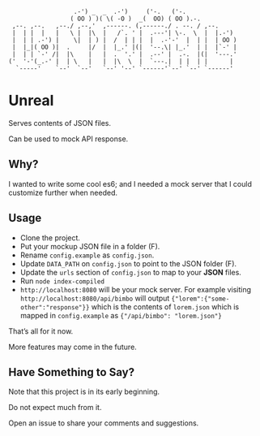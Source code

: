                       .-') _  _  .-')     ('-.   ('-.
                     ( OO ) )( \( -O )  _(  OO) ( OO ).-.
     ,--. ,--.   ,--./ ,--,'  ,------. (,------./ . --. / ,--.
     |  | |  |   |   \ |  |\  |   /`. ' |  .---'| \-.  \  |  |.-')
     |  | | .-') |    \|  | ) |  /  | | |  |  .-'-'  |  | |  | OO )
     |  |_|( OO )|  .     |/  |  |_.' |(|  '--.\| |_.'  | |  |`-' |
     |  | | `-' /|  |\    |   |  .  '.' |  .--' |  .-.  |(|  '---.'
    ('  '-'(_.-' |  | \   |   |  |\  \  |  `---.|  | |  | |      |
      `-----'    `--'  `--'   `--' '--' `------'`--' `--' `------'

# Unreal

Serves contents of JSON files.
 
Can be used to mock API response.

## Why?

I wanted to write some cool es6; and I needed a mock server that I could 
customize further when needed.

## Usage

* Clone the project.
* Put your mockup JSON file in a folder (F).
* Rename `config.example` as `config.json`.
* Update `DATA_PATH` on `config.json` to point to the JSON folder (F).
* Update the `urls` section of `config.json` to map to your **JSON** files.
* Run `node index-compiled`
* `http://localhost:8080` will be your mock server. For example visiting
`http://localhost:8080/api/bimbo` will output 
`{"lorem":{"some-other":"response"}}` which is the contents of `lorem.json`
which is mapped in `config.example` as `{"/api/bimbo": "lorem.json"}`

That’s all for it now.

More features may come in the future.

## Have Something to Say?

Note that this project is in its early beginning.

Do not expect much from it.

Open an issue to share your comments and suggestions.

